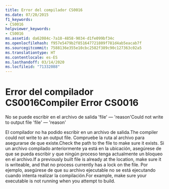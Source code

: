 ```yaml
---
title: Error del compilador CS0016
ms.date: 07/20/2015
f1_keywords:
- CS0016
helpviewer_keywords:
- CS0016
ms.assetid: da62084c-7a18-4858-9034-d1fe099bf34c
ms.openlocfilehash: f957e5479b2f851647721809f781d4ab5eacab7f
ms.sourcegitcommit: 7588136e355e10cbc2582f389c90c127363c02a5
ms.translationtype: HT
ms.contentlocale: es-ES
ms.lasthandoff: 03/14/2020
ms.locfileid: "71332088"
---
```

# <a name="compiler-error-cs0016"></a><span data-ttu-id="e4e19-102">Error del compilador CS0016</span><span class="sxs-lookup"><span data-stu-id="e4e19-102">Compiler Error CS0016</span></span>

<span data-ttu-id="e4e19-103">No se puede escribir en el archivo de salida 'file' — 'reason'</span><span class="sxs-lookup"><span data-stu-id="e4e19-103">Could not write to output file 'file' — 'reason'</span></span>

 <span data-ttu-id="e4e19-104">El compilador no ha podido escribir en un archivo de salida.</span><span class="sxs-lookup"><span data-stu-id="e4e19-104">The compiler could not write to an output file.</span></span> <span data-ttu-id="e4e19-105">Compruebe la ruta al archivo para asegurarse de que existe.</span><span class="sxs-lookup"><span data-stu-id="e4e19-105">Check the path to the file to make sure it exists.</span></span> <span data-ttu-id="e4e19-106">Si un archivo compilado anteriormente ya está en la ubicación, asegúrese de que se pueda escribir y que ningún proceso tenga actualmente un bloqueo en el archivo.</span><span class="sxs-lookup"><span data-stu-id="e4e19-106">If a previously built file is already at the location, make sure it is writeable, and that no process currently has a lock on the file.</span></span> <span data-ttu-id="e4e19-107">Por ejemplo, asegúrese de que su archivo ejecutable no se está ejecutando cuando intenta realizar la compilación.</span><span class="sxs-lookup"><span data-stu-id="e4e19-107">For example, make sure your executable is not running when you attempt to build.</span></span>
